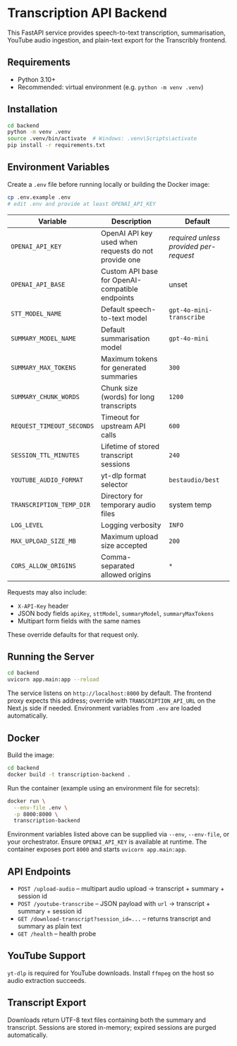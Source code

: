 # Transcription API Backend

This FastAPI service provides speech-to-text transcription, summarisation, YouTube audio ingestion, and plain-text export for the Transcribly frontend.

## Requirements

- Python 3.10+
- Recommended: virtual environment (e.g. `python -m venv .venv`)

## Installation

```bash
cd backend
python -m venv .venv
source .venv/bin/activate  # Windows: .venv\Scripts\activate
pip install -r requirements.txt
```

## Environment Variables

Create a `.env` file before running locally or building the Docker image:

```bash
cp .env.example .env
# edit .env and provide at least OPENAI_API_KEY
```

| Variable | Description | Default |
| --- | --- | --- |
| `OPENAI_API_KEY` | OpenAI API key used when requests do not provide one | _required unless provided per-request_ |
| `OPENAI_API_BASE` | Custom API base for OpenAI-compatible endpoints | unset |
| `STT_MODEL_NAME` | Default speech-to-text model | `gpt-4o-mini-transcribe` |
| `SUMMARY_MODEL_NAME` | Default summarisation model | `gpt-4o-mini` |
| `SUMMARY_MAX_TOKENS` | Maximum tokens for generated summaries | `300` |
| `SUMMARY_CHUNK_WORDS` | Chunk size (words) for long transcripts | `1200` |
| `REQUEST_TIMEOUT_SECONDS` | Timeout for upstream API calls | `600` |
| `SESSION_TTL_MINUTES` | Lifetime of stored transcript sessions | `240` |
| `YOUTUBE_AUDIO_FORMAT` | yt-dlp format selector | `bestaudio/best` |
| `TRANSCRIPTION_TEMP_DIR` | Directory for temporary audio files | system temp |
| `LOG_LEVEL` | Logging verbosity | `INFO` |
| `MAX_UPLOAD_SIZE_MB` | Maximum upload size accepted | `200` |
| `CORS_ALLOW_ORIGINS` | Comma-separated allowed origins | `*` |

Requests may also include:

- `X-API-Key` header
- JSON body fields `apiKey`, `sttModel`, `summaryModel`, `summaryMaxTokens`
- Multipart form fields with the same names

These override defaults for that request only.

## Running the Server

```bash
cd backend
uvicorn app.main:app --reload
```

The service listens on `http://localhost:8000` by default. The frontend proxy expects this address; override with `TRANSCRIPTION_API_URL` on the Next.js side if needed. Environment variables from `.env` are loaded automatically.

## Docker

Build the image:

```bash
cd backend
docker build -t transcription-backend .
```

Run the container (example using an environment file for secrets):

```bash
docker run \
  --env-file .env \
  -p 8000:8000 \
  transcription-backend
```

Environment variables listed above can be supplied via `--env`, `--env-file`, or your orchestrator. Ensure `OPENAI_API_KEY` is available at runtime. The container exposes port `8000` and starts `uvicorn app.main:app`.

## API Endpoints

- `POST /upload-audio` – multipart audio upload → transcript + summary + session id
- `POST /youtube-transcribe` – JSON payload with `url` → transcript + summary + session id
- `GET /download-transcript?session_id=...` – returns transcript and summary as plain text
- `GET /health` – health probe

## YouTube Support

`yt-dlp` is required for YouTube downloads. Install `ffmpeg` on the host so audio extraction succeeds.

## Transcript Export

Downloads return UTF-8 text files containing both the summary and transcript. Sessions are stored in-memory; expired sessions are purged automatically.
